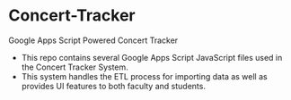 # Concert-Tracker
Google Apps Script Powered Concert Tracker
- This repo contains several Google Apps Script JavaScript files used in the Concert Tracker System.
- This system handles the ETL process for importing data as well as provides UI features to both faculty and students.
